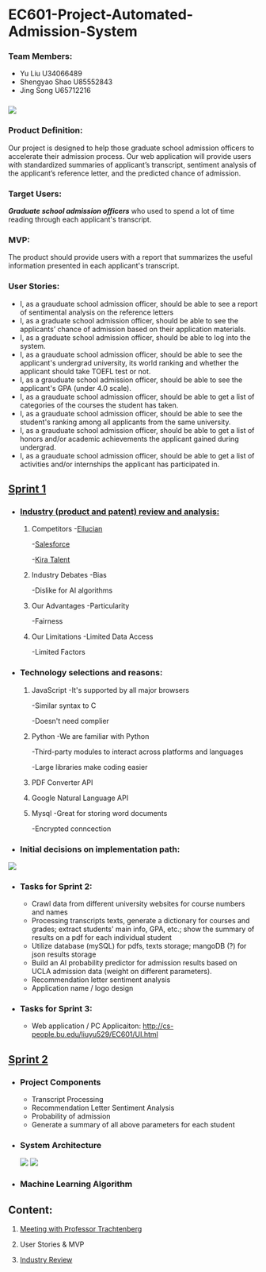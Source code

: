 # EC601-Project-Automated-Admission-System

### Team Members:
<ul>
  <li>Yu Liu U34066489</li>
  <li>Shengyao Shao U85552843</li>
  <li>Jing Song U65712216</li>
 </ul>

### <img src = "https://github.com/daisysj/EC601-Project-AAS/blob/master/static/images/logo.png"></br>

### Product Definition: 
Our project is designed to help those graduate school admission officers to accelerate their admission process. Our web application will provide users with standardized summaries of applicant’s transcript, sentiment analysis of the applicant’s reference letter, and the predicted chance of admission.
</br>

### Target Users: 
<em><strong>Graduate school admission officers</strong></em> who used to spend a lot of time reading through each applicant's transcript.</br>

### MVP:
The product should provide users with a report that summarizes the useful information presented in each applicant's transcript.</br>

### User Stories:

<ul>
  
<li> I, as a grauduate school admission officer, should be able to see a report of sentimental analysis on the reference letters</li>
  
<li> I, as a graduate school admission officer, should be able to see the applicants’ chance of admission based on their application materials.</li>

<li> I, as a graduate school admission officer, should be able to log into the system.</li>

<li> I, as a grauduate school admission officer, should be able to see the applicant's undergrad university, its world ranking  and whether the applicant should take TOEFL test or not.</li>

<li> I, as a grauduate school admission officer, should be able to see the applicant's GPA (under 4.0 scale).</li>

<li> I, as a grauduate school admission officer, should be able to get a list of categories of the courses the student has taken.</li>

<li>I, as a grauduate school admission officer, should be able to see the student's ranking among all applicants from the same university.</li>

<li> I, as a grauduate school admission officer, should be able to get a list of honors and/or academic achievements the applicant gained during undergrad.</li>
  
<li> I, as a grauduate school admission officer, should be able to get a list of activities and/or internships the applicant has participated in.</li>
  
</ul>

## [Sprint 1](https://github.com/daisysj/EC601-Project-AAS/blob/master/presentation/Sprint%201%20Presentation.pdf) 
- ### [Industry (product and patent) review and analysis:](https://github.com/daisysj/EC601-Project-AAS/blob/master/Sprint%201_Industry%20Review.pdf)
  1. Competitors
     -[Ellucian](https://www.ellucian.com/solutions/ellucian-crm-recruit)
        
     -[Salesforce](https://www.salesforce.org/highered/recruiting/)
        
     -[Kira Talent](https://www.kiratalent.com/product/)
 
  2. Industry Debates
     -Bias
        
     -Dislike for AI algorithms
   
  3. Our Advantages
     -Particularity
        
     -Fairness
 
  4. Our Limitations
     -Limited Data Access
        
     -Limited Factors

- ### Technology selections and reasons:
  1. JavaScript
     -It's supported by all major browsers
        
     -Similar syntax to C
        
     -Doesn't need complier 

  2. Python
     -We are familiar with Python
        
     -Third-party modules to interact across platforms and languages
        
     -Large libraries make coding easier
 
  3. PDF Converter API
 
  4. Google Natural Language API
 
  5. Mysql
     -Great for storing word documents 
        
     -Encrypted conncection
   
- ### Initial decisions on implementation path:
<img src = "https://github.com/daisysj/EC601-Project-AAS/blob/master/Architecture.png">

- ### Tasks for Sprint 2:
    - Crawl data from different university websites for course numbers and names
    - Processing transcripts texts, generate a dictionary for courses and grades; extract students' main info, GPA, etc.; show the         summary of results on a pdf for each individual student
    - Utilize database (mySQL) for pdfs, texts storage; mangoDB (?) for json results storage
    - Build an AI probability predictor for admission results based on UCLA admission data (weight on different parameters).
    - Recommendation letter sentiment analysis
    - Application name / logo design

- ### Tasks for Sprint 3:
    - Web application / PC Applicaiton: http://cs-people.bu.edu/liuyu529/EC601/UI.html</br>

## [Sprint 2](https://github.com/daisysj/EC601-Project-AAS/blob/master/presentation/Sprint%202%20Presentation.pdf) 
- ### Project Components
    - Transcript Processing
    - Recommendation Letter Sentiment Analysis
    - Probability of admission
    - Generate a summary of all above parameters for each student 
- ### System Architecture
  <img src = "https://github.com/daisysj/EC601-Project-AAS/blob/master/presentation/sprint%202_general%20architecture.png">
  <img src = "https://github.com/daisysj/EC601-Project-AAS/blob/master/presentation/sprint%202_transcript%20processing.png">

- ### Machine Learning Algorithm</br>

## Content:

  1. [Meeting with Professor Trachtenberg](https://github.com/daisysj/EC601-Project-AAS/blob/master/2019.9.24%20Meeting%20with%20Prof.%20Trachtenberg.pdf)

  2. User Stories & MVP

  3. [Industry Review](https://github.com/daisysj/EC601-Project-AAS/blob/master/Sprint%201_Industry%20Review.pdf)


